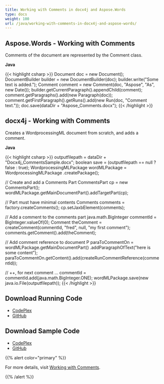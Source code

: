 ```yaml
---
title: Working with Comments in docx4j and Aspose.Words
type: docs
weight: 100
url: /java/working-with-comments-in-docx4j-and-aspose-words/
---
```


## **Aspose.Words - Working with Comments**
Comments of the document are represented by the Comment class.

**Java**

{{< highlight csharp >}}
Document doc = new Document();
DocumentBuilder builder = new DocumentBuilder(doc);
builder.write("Some text is added.");
Comment comment = new Comment(doc, "Aspose", "As", new Date());
builder.getCurrentParagraph().appendChild(comment);
comment.getParagraphs().add(new Paragraph(doc));
comment.getFirstParagraph().getRuns().add(new Run(doc, "Comment text."));
doc.save(dataDir + "Aspose_Comments.docx");
{{< /highlight >}}
## **docx4j - Working with Comments**
Creates a WordprocessingML document from scratch, and adds a comment.

**Java**

{{< highlight csharp >}}
outputfilepath = dataDir + "Docx4j_CommentsSample.docx";
boolean save = (outputfilepath == null ? false : true);
WordprocessingMLPackage wordMLPackage = WordprocessingMLPackage
		.createPackage();

// Create and add a Comments Part
CommentsPart cp = new CommentsPart();
wordMLPackage.getMainDocumentPart().addTargetPart(cp);

// Part must have minimal contents
Comments comments = factory.createComments();
cp.setJaxbElement(comments);

// Add a comment to the comments part
java.math.BigInteger commentId = BigInteger.valueOf(0);
Comment theComment = createComment(commentId, "fred", null,
		"my first comment");
comments.getComment().add(theComment);

// Add comment reference to document
P paraToCommentOn = wordMLPackage.getMainDocumentPart()
		.addParagraphOfText("here is some content");
paraToCommentOn.getContent().add(createRunCommentReference(commentId));

// ++, for next comment ...
commentId = commentId.add(java.math.BigInteger.ONE);
wordMLPackage.save(new java.io.File(outputfilepath));
{{< /highlight >}}
## **Download Running Code**
- [CodePlex](https://aspose-wordsjavadocx4j.codeplex.com/releases/view/618874)
- [GitHub](https://github.com/aspose-words/Aspose.Words-for-Java/releases/tag/Aspose.Words_Java_for_Docx4j-v1.0.0)
## **Download Sample Code**
- [CodePlex](https://aspose-wordsjavadocx4j.codeplex.com/SourceControl/latest#src/main/java/com/aspose/words/examples/featurescomparison/documents/comments/)
- [GitHub](https://github.com/aspose-words/Aspose.Words-for-Java/tree/master/Plugins/Aspose.Words-for-Java_for_Docx4j/src/main/java/com/aspose/words/examples/featurescomparison/documents/comments)

{{% alert color="primary" %}} 

For more details, visit [Working with Comments](/words/java/working-with-comments/).

{{% /alert %}}
